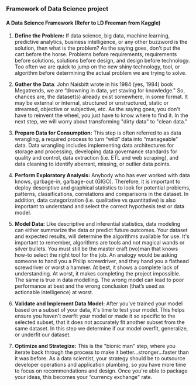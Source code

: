 ### Framework of Data Science project

#### A Data Science Framework (Refer to LD Freeman from Kaggle)
1. __Define the Problem:__ If data science, big data, machine learning, predictive analytics, business intelligence, or any other buzzword is the solution, then what is the problem? As the saying goes, don't put the cart before the horse. Problems before requirements, requirements before solutions, solutions before design, and design before technology. Too often we are quick to jump on the new shiny technology, tool, or algorithm before determining the actual problem we are trying to solve.

2. __Gather the Data__: John Naisbitt wrote in his 1984 (yes, 1984) book Megatrends, we are “drowning in data, yet staving for knowledge." So, chances are, the dataset(s) already exist somewhere, in some format. It may be external or internal, structured or unstructured, static or streamed, objective or subjective, etc. As the saying goes, you don't have to reinvent the wheel, you just have to know where to find it. In the next step, we will worry about transforming "dirty data" to "clean data."

3. __Prepare Data for Consumption:__ This step is often referred to as data wrangling, a required process to turn “wild” data into “manageable” data. Data wrangling includes implementing data architectures for storage and processing, developing data governance standards for quality and control, data extraction (i.e. ETL and web scraping), and data cleaning to identify aberrant, missing, or outlier data points.

4. __Perform Exploratory Analysis:__ Anybody who has ever worked with data knows, garbage-in, garbage-out (GIGO). Therefore, it is important to deploy descriptive and graphical statistics to look for potential problems, patterns, classifications, correlations and comparisons in the dataset. In addition, data categorization (i.e. qualitative vs quantitative) is also important to understand and select the correct hypothesis test or data model.

5. __Model Data:__ Like descriptive and inferential statistics, data modeling can either summarize the data or predict future outcomes. Your dataset and expected results, will determine the algorithms available for use. It's important to remember, algorithms are tools and not magical wands or silver bullets. You must still be the master craft (wo)man that knows how-to select the right tool for the job. An analogy would be asking someone to hand you a Philip screwdriver, and they hand you a flathead screwdriver or worst a hammer. At best, it shows a complete lack of understanding. At worst, it makes completing the project impossible. The same is true in data modelling. The wrong model can lead to poor performance at best and the wrong conclusion (that’s used as actionable intelligence) at worst.

6. __Validate and Implement Data Model:__ After you've trained your model based on a subset of your data, it's time to test your model. This helps ensure you haven't overfit your model or made it so specific to the selected subset, that it does not accurately fit another subset from the same dataset. In this step we determine if our model overfit, generalize, or underfit our dataset.

7. __Optimize and Strategize:__ This is the "bionic man" step, where you iterate back through the process to make it better...stronger...faster than it was before. As a data scientist, your strategy should be to outsource developer operations and application plumbing, so you have more time to focus on recommendations and design. Once you're able to package your ideas, this becomes your “currency exchange" rate.
